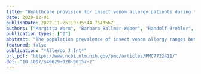 ```yaml
---
title: "Healthcare provision for insect venom allergy patients during the COVID-19 pandemic"
date: 2020-12-01
publishDate: 2022-11-25T19:35:44.764356Z
authors: ["Margitta Worm", "Barbara Ballmer-Weber", "Randolf Brehler", "Mandy Cuevas", "Anna Gschwend", "Karin Hartmann", "Thomas Hawranek", "Wolfram Hötzenecker", "Bernhard Homey", "Thilo Jakob", "Natalija Novak", "Julia Pickert", "Joachim Saloga", "Knut Schäkel", "Axel Trautmann", "Regina Treudler", "Bettina Wedi", "Gunter Sturm", "Franziska Rueff"]
publication_types: ["2"]
abstract: "The population prevalence of insect venom allergy ranges between 3–5%, and it can lead to potentially life-threatening allergic reactions. Patients who have experienced a systemic allergic reaction following an insect sting should be referred to an allergy specialist for diagnosis and treatment. Due to the widespread reduction in outpatient and inpatient care capacities in recent months as a result of the COVID-19 pandemic, the various allergy specialized centers in Germany, Austria, and Switzerland have taken different measures to ensure that patients with insect venom allergy will continue to receive optimal allergy care. A recent data analysis from the various centers revealed that there has been a major reduction in newly initiated insect venom immunotherapy (a 48.5% decline from March–June 2019 compared to March–June 2020: data from various centers in Germany, Austria, and Switzerland). The present article proposes defined organizational measures (e.g., telephone and video appointments, rearranging waiting areas and implementing hygiene measures and social distancing rules at stable patient numbers) and medical measures (collaboration with practice-based physicians with regard to primary diagnostics, rapid COVID-19 testing, continuing already-initiated insect venom immunotherapy in the outpatient setting by making use of the maximal permitted injection intervals, prompt initiation of insect venom immunotherapy during the summer season, and, where necessary, using outpatient regimens particularly out of season) for the care of insect venom allergy patients during the COVID-19 pandemic."
featured: false
publication: "*Allergo J Int*"
url_pdf: "https://www.ncbi.nlm.nih.gov/pmc/articles/PMC7722411/"
doi: "10.1007/s40629-020-00157-z"
---
```


